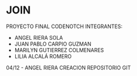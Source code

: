# JOIN
PROYECTO FINAL CODENOTCH
INTEGRANTES:

- ANGEL RIERA SOLA
- JUAN PABLO CARPIO GUZMAN
- MARILYN GUTIERREZ COLMENARES
- LILIA ALCALÁ ROMERO

04/12 - ANGEL RIERA
    CREACION REPOSITORIO GIT
